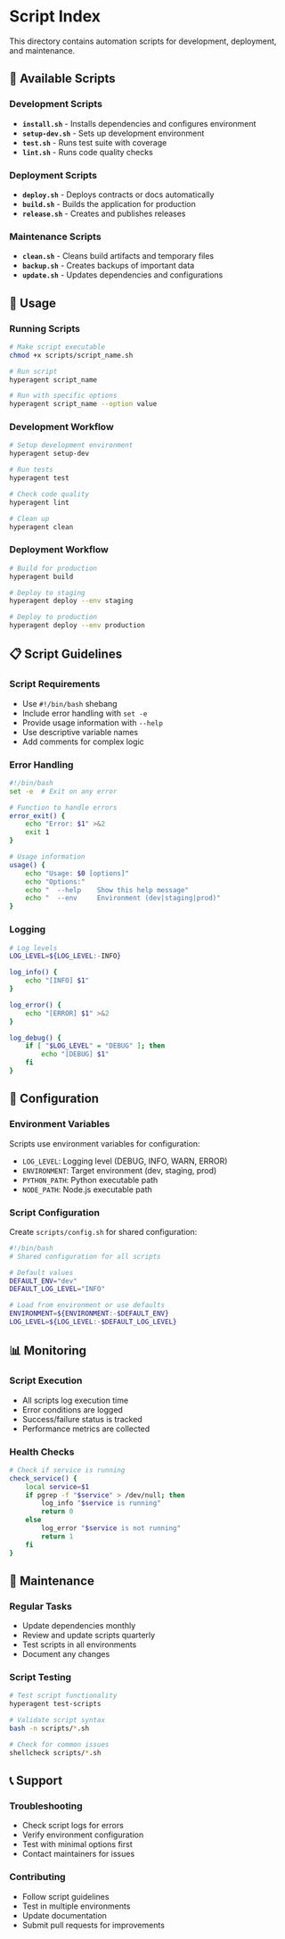 # Script Index

This directory contains automation scripts for development, deployment, and maintenance.

## 📜 Available Scripts

### **Development Scripts**
- **`install.sh`** - Installs dependencies and configures environment
- **`setup-dev.sh`** - Sets up development environment
- **`test.sh`** - Runs test suite with coverage
- **`lint.sh`** - Runs code quality checks

### **Deployment Scripts**
- **`deploy.sh`** - Deploys contracts or docs automatically
- **`build.sh`** - Builds the application for production
- **`release.sh`** - Creates and publishes releases

### **Maintenance Scripts**
- **`clean.sh`** - Cleans build artifacts and temporary files
- **`backup.sh`** - Creates backups of important data
- **`update.sh`** - Updates dependencies and configurations

## 🚀 Usage

### **Running Scripts**
```bash
# Make script executable
chmod +x scripts/script_name.sh

# Run script
hyperagent script_name

# Run with specific options
hyperagent script_name --option value
```

### **Development Workflow**
```bash
# Setup development environment
hyperagent setup-dev

# Run tests
hyperagent test

# Check code quality
hyperagent lint

# Clean up
hyperagent clean
```

### **Deployment Workflow**
```bash
# Build for production
hyperagent build

# Deploy to staging
hyperagent deploy --env staging

# Deploy to production
hyperagent deploy --env production
```

## 📋 Script Guidelines

### **Script Requirements**
- Use `#!/bin/bash` shebang
- Include error handling with `set -e`
- Provide usage information with `--help`
- Use descriptive variable names
- Add comments for complex logic

### **Error Handling**
```bash
#!/bin/bash
set -e  # Exit on any error

# Function to handle errors
error_exit() {
    echo "Error: $1" >&2
    exit 1
}

# Usage information
usage() {
    echo "Usage: $0 [options]"
    echo "Options:"
    echo "  --help    Show this help message"
    echo "  --env     Environment (dev|staging|prod)"
}
```

### **Logging**
```bash
# Log levels
LOG_LEVEL=${LOG_LEVEL:-INFO}

log_info() {
    echo "[INFO] $1"
}

log_error() {
    echo "[ERROR] $1" >&2
}

log_debug() {
    if [ "$LOG_LEVEL" = "DEBUG" ]; then
        echo "[DEBUG] $1"
    fi
}
```

## 🔧 Configuration

### **Environment Variables**
Scripts use environment variables for configuration:
- `LOG_LEVEL`: Logging level (DEBUG, INFO, WARN, ERROR)
- `ENVIRONMENT`: Target environment (dev, staging, prod)
- `PYTHON_PATH`: Python executable path
- `NODE_PATH`: Node.js executable path

### **Script Configuration**
Create `scripts/config.sh` for shared configuration:
```bash
#!/bin/bash
# Shared configuration for all scripts

# Default values
DEFAULT_ENV="dev"
DEFAULT_LOG_LEVEL="INFO"

# Load from environment or use defaults
ENVIRONMENT=${ENVIRONMENT:-$DEFAULT_ENV}
LOG_LEVEL=${LOG_LEVEL:-$DEFAULT_LOG_LEVEL}
```

## 📊 Monitoring

### **Script Execution**
- All scripts log execution time
- Error conditions are logged
- Success/failure status is tracked
- Performance metrics are collected

### **Health Checks**
```bash
# Check if service is running
check_service() {
    local service=$1
    if pgrep -f "$service" > /dev/null; then
        log_info "$service is running"
        return 0
    else
        log_error "$service is not running"
        return 1
    fi
}
```

## 🔄 Maintenance

### **Regular Tasks**
- Update dependencies monthly
- Review and update scripts quarterly
- Test scripts in all environments
- Document any changes

### **Script Testing**
```bash
# Test script functionality
hyperagent test-scripts

# Validate script syntax
bash -n scripts/*.sh

# Check for common issues
shellcheck scripts/*.sh
```

## 📞 Support

### **Troubleshooting**
- Check script logs for errors
- Verify environment configuration
- Test with minimal options first
- Contact maintainers for issues

### **Contributing**
- Follow script guidelines
- Test in multiple environments
- Update documentation
- Submit pull requests for improvements
